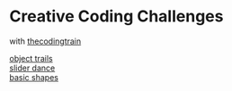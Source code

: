 # Creative Coding Challenges

with [thecodingtrain](https://www.youtube.com/@TheCodingTrain)

[object trails](/object-trails/)<br>
[slider dance](/slider-dance/)<br>
[basic shapes](/drawing-shapes/)<br>
